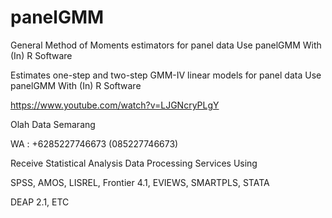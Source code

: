 # panelGMM
General Method of Moments estimators for panel data Use panelGMM With (In) R Software

Estimates one-step and two-step GMM-IV linear models for panel data Use panelGMM With (In) R Software

https://www.youtube.com/watch?v=LJGNcryPLgY

Olah Data Semarang

WA : +6285227746673 (085227746673)

Receive Statistical Analysis Data Processing Services Using

SPSS, AMOS, LISREL, Frontier 4.1, EVIEWS, SMARTPLS, STATA

DEAP 2.1, ETC
